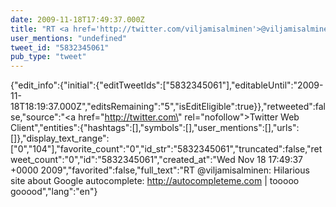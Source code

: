 ```yaml
---
date: 2009-11-18T17:49:37.000Z
title: "RT <a href='http://twitter.com/viljamisalminen'>@viljamisalminen</a>: Hilarious site about Google autocomplete: http://autocompleteme.com | tooooo gooood″"
user_mentions: "undefined"
tweet_id: "5832345061"
pub_type: "tweet"
---
```

{"edit_info":{"initial":{"editTweetIds":["5832345061"],"editableUntil":"2009-11-18T18:19:37.000Z","editsRemaining":"5","isEditEligible":true}},"retweeted":false,"source":"<a href=\"http://twitter.com\" rel=\"nofollow\">Twitter Web Client</a>","entities":{"hashtags":[],"symbols":[],"user_mentions":[],"urls":[]},"display_text_range":["0","104"],"favorite_count":"0","id_str":"5832345061","truncated":false,"retweet_count":"0","id":"5832345061","created_at":"Wed Nov 18 17:49:37 +0000 2009","favorited":false,"full_text":"RT @viljamisalminen: Hilarious site about Google autocomplete: http://autocompleteme.com | tooooo gooood","lang":"en"}
